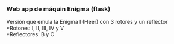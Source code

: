 ### Web app de máquin Enigma (flask)</br>  

Versión que emula la Enigma I (Heer) con 3 rotores y un reflector</br> 
*Rotores: I, II, III, IV y V </br> 
*Reflectores: B y C

